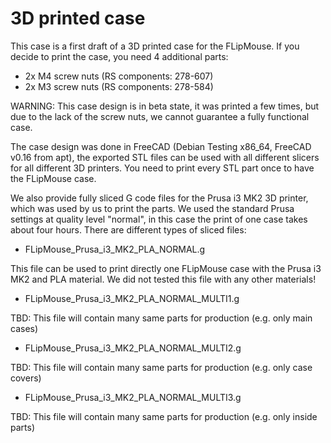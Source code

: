 # 3D printed case

This case is a first draft of a 3D printed case for the FLipMouse.
If you decide to print the case, you need 4 additional parts:

* 2x M4 screw nuts (RS components: 278-607)
* 2x M3 screw nuts (RS components: 278-584)

WARNING: This case design is in beta state, it was printed a few times, but due to the lack of the screw nuts, we cannot guarantee a fully functional case.


The case design was done in FreeCAD (Debian Testing x86_64, FreeCAD v0.16 from apt), the exported STL files can be used with all different slicers for all different 3D printers.
You need to print every STL part once to have the FLipMouse case.

We also provide fully sliced G code files for the Prusa i3 MK2 3D printer, which was used by us to print the parts. We used the standard Prusa settings at quality level "normal", in this case the print of one case takes about four hours.
There are different types of sliced files:

* FLipMouse_Prusa_i3_MK2_PLA_NORMAL.g

This file can be used to print directly one FLipMouse case with the Prusa i3 MK2 and PLA material. We did not tested this file with any other materials!

* FLipMouse_Prusa_i3_MK2_PLA_NORMAL_MULTI1.g

TBD: This file will contain many same parts for production (e.g. only main cases)

* FLipMouse_Prusa_i3_MK2_PLA_NORMAL_MULTI2.g

TBD: This file will contain many same parts for production (e.g. only case covers)

* FLipMouse_Prusa_i3_MK2_PLA_NORMAL_MULTI3.g

TBD: This file will contain many same parts for production (e.g. only inside parts)

